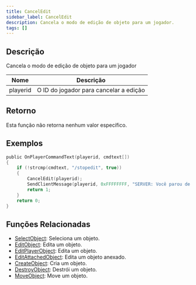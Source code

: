 ```yaml
---
title: CancelEdit
sidebar_label: CancelEdit
description: Cancela o modo de edição de objeto para um jogador.
tags: []
---
```


## Descrição

Cancela o modo de edição de objeto para um jogador

| Nome     | Descrição                                      |
| -------- | ---------------------------------------------- |
| playerid | O ID do jogador para cancelar a edição        |

## Retorno

Esta função não retorna nenhum valor específico.

## Exemplos

```c
public OnPlayerCommandText(playerid, cmdtext[])
{
    if (!strcmp(cmdtext, "/stopedit", true))
    {
        CancelEdit(playerid);
        SendClientMessage(playerid, 0xFFFFFFFF, "SERVER: Você parou de editar o objeto!");
        return 1;
    }
    return 0;
}
```

## Funções Relacionadas

- [SelectObject](SelectObject): Seleciona um objeto.
- [EditObject](EditObject): Edita um objeto.
- [EditPlayerObject](EditPlayerObject): Edita um objeto.
- [EditAttachedObject](EditAttachedObject): Edita um objeto anexado.
- [CreateObject](CreateObject): Cria um objeto.
- [DestroyObject](DestroyObject): Destrói um objeto.
- [MoveObject](MoveObject): Move um objeto.